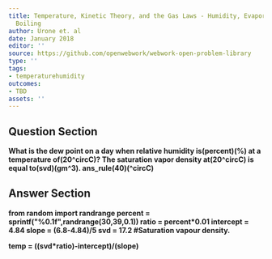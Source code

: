 ```yaml
---
title: Temperature, Kinetic Theory, and the Gas Laws - Humidity, Evaporation, and
  Boiling
author: Urone et. al
date: January 2018
editor: ''
source: https://github.com/openwebwork/webwork-open-problem-library
type: ''
tags:
- temperaturehumidity
outcomes:
- TBD
assets: ''
---
```


## Question Section 

<b>
What is the dew point on a day when relative humidity is(percent)(%) at a temperature of(20^circC)? The saturation vapor density at(20^circC) is equal to(svd)(gm^3).
ans_rule(40)(^circC)



## Answer Section

from random import randrange
percent = sprintf("%0.1f",randrange(30,39,0.1))
ratio = percent*0.01
intercept = 4.84
slope = (6.8-4.84)/5
svd = 17.2                            #Saturation vapour density.

temp = ((svd*ratio)-intercept)/(slope)